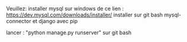 Veuillez:
installer mysql sur windows de ce lien : https://dev.mysql.com/downloads/installer/
installer sur git bash mysql-connector et django avec pip

lancer : "python manage.py runserver" sur git bash

